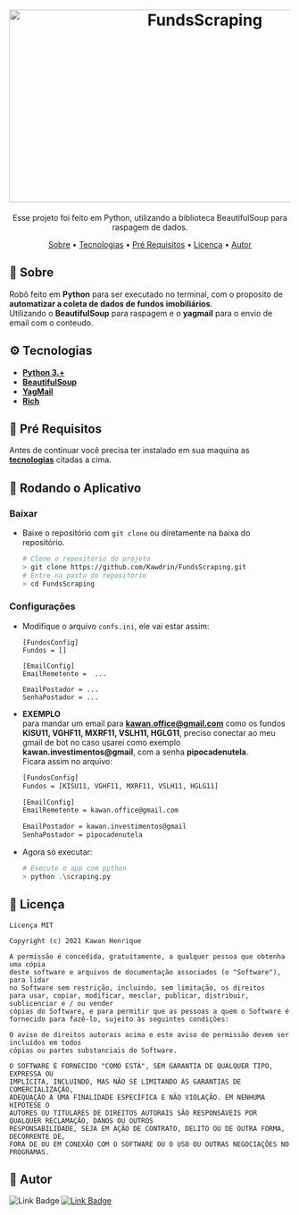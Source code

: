 <h1 align="center">
  <img alt="FundsScraping" title="FundsScraping" src="./github/demo.gif", width="685", height="345" >
</h1>
<p align="center">Esse projeto foi feito em Python, utilizando a biblioteca BeautifulSoup para raspagem de dados.</p>
<p align="center">
  <a href="#sobre">Sobre</a> •
  <a href="#tecnologias">Tecnologias</a> •
  <a href="#pré-requisitos">Pré Requisitos</a> •
  <a href="#licença">Licença</a> •
  <a href="#autor">Autor</a>
</p>

## 📄 Sobre
  Robô feito em **Python**  para ser executado no terminal, com o proposito de **automatizar a coleta de dados de fundos imobiliários**.\
  Utilizando o **BeautifulSoup** para raspagem e o **yagmail** para o envio de email com o conteudo.

## ⚙️ Tecnologias
  - [**Python 3.+**](https://www.python.org/)
  - [**BeautifulSoup**](https://pypi.org/project/beautifulsoup4/)
  - [**YagMail**](https://yagmail.readthedocs.io/en/latest/)
  - [**Rich**](https://rich.readthedocs.io/en/stable/introduction.html)

## 📜 Pré Requisitos
  Antes de continuar você precisa ter instalado em sua maquina as [**tecnologias**](#Tecnologias) citadas a cima.

## 🎲 Rodando o Aplicativo
### Baixar
 - Baixe o repositório com `git clone` ou diretamente na baixa do repositório.
    ```bash
    # Clone o repositório do projeto
    > git clone https://github.com/Kawdrin/FundsScraping.git
    # Entre na pasta do repositório
    > cd FundsScraping
    ```
### Configurações
 - Modifique o arquivo `confs.ini`, ele vai estar assim:
    ```
    [FundosConfig]
    Fundos = []

    [EmailConfig]
    EmailRemetente =  ...

    EmailPostador = ...
    SenhaPostador = ...
    ```
 - **EXEMPLO**\
 para mandar um email para **kawan.office@gmail.com** como os fundos **KISU11, VGHF11, MXRF11, VSLH11, HGLG11**, preciso conectar ao meu gmail de bot no caso usarei como exemplo **kawan.investimentos@gmail**, com a senha **pipocadenutela**.\
Ficara assim no arquivo:
    ```bash
    [FundosConfig]
    Fundos = [KISU11, VGHF11, MXRF11, VSLH11, HGLG11]

    [EmailConfig]
    EmailRemetente = kawan.office@gmail.com

    EmailPostador = kawan.investimentos@gmail
    SenhaPostador = pipocadenutela
    ```
 - Agora só executar:
    ```bash
    # Execute o app com python
    > python .\scraping.py
    ```

## 🔰 Licença
    Licença MIT

    Copyright (c) 2021 Kawan Henrique

    A permissão é concedida, gratuitamente, a qualquer pessoa que obtenha uma cópia
    deste software e arquivos de documentação associados (o "Software"), para lidar
    no Software sem restrição, incluindo, sem limitação, os direitos
    para usar, copiar, modificar, mesclar, publicar, distribuir, sublicenciar e / ou vender
    cópias do Software, e para permitir que as pessoas a quem o Software é
    fornecido para fazê-lo, sujeito às seguintes condições:

    O aviso de direitos autorais acima e este aviso de permissão devem ser incluídos em todos
    cópias ou partes substanciais do Software.

    O SOFTWARE É FORNECIDO "COMO ESTÁ", SEM GARANTIA DE QUALQUER TIPO, EXPRESSA OU
    IMPLÍCITA, INCLUINDO, MAS NÃO SE LIMITANDO ÀS GARANTIAS DE COMERCIALIZAÇÃO,
    ADEQUAÇÃO A UMA FINALIDADE ESPECÍFICA E NÃO VIOLAÇÃO. EM NENHUMA HIPÓTESE O
    AUTORES OU TITULARES DE DIREITOS AUTORAIS SÃO RESPONSÁVEIS POR QUALQUER RECLAMAÇÃO, DANOS OU OUTROS
    RESPONSABILIDADE, SEJA EM AÇÃO DE CONTRATO, DELITO OU DE OUTRA FORMA, DECORRENTE DE,
    FORA DE OU EM CONEXÃO COM O SOFTWARE OU O USO OU OUTRAS NEGOCIAÇÕES NO
    PROGRAMAS.
## 👋 Autor
 ![Link Badge](https://img.shields.io/badge/-Feito%20POR-7AA5FF?&style=for-the-badge&logoColor=white)
  [![Link Badge](https://img.shields.io/badge/-Kawan%20Henrique%20Pereira-7AA5FF?&style=for-the-badge&logoColor=white&logo=linkedin)](https://www.linkedin.com/in/kawan-henrique-pereira/)

